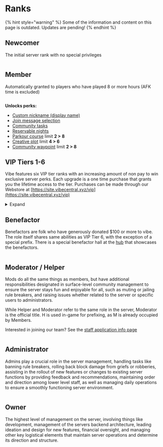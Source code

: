 # Ranks

{% hint style="warning" %}
Some of the information and content on this page is outdated. Updates are pending!
{% endhint %}

## Newcomer

The initial server rank with no special privileges

<div align="left"><img src="../.gitbook/assets/newcomer.png" alt=""></div>

## Member

Automatically granted to players who have played 8 or more hours (AFK time is excluded)

<div align="left"><img src="../.gitbook/assets/member.png" alt=""></div>

**Unlocks perks:**

* [Custom nickname (display name)](profile-and-customization/nicknames.md)
* [Join message selection](profile-and-customization/join-messages.md)
* [Community tasks](../survival/community-tasks.md)
* [Reservable nights](../survival/tweak-list/reserved-nights.md)
* [Parkour course](broken-reference/) limit **2 > 8**
* [Creative plot](broken-reference/) limit **4 > 6**
* [Community waypoint](../survival/tweak-list/community-waypoints.md) limit **2 > 8**

## VIP Tiers 1-6

Vibe features six VIP tier ranks with an increasing amount of non pay to win exclusive server perks. Each upgrade is a one time purchase that grants you the lifetime access to the tier. Purchases can be made through our Webstore at [https://site.vibecentral.xyz/vip](https://site.vibecentral.xyz/vip)

<details>

<summary>Expand</summary>

### VIP Tier 1

<img src="../.gitbook/assets/vip1.png" alt="" data-size="original">

**Unlocks perks:**

* **2,000** instant [claimable](../survival/land-claiming.md) blocks increase
* [Personal waypoint](../survival/tweak-list/personal-waypoints.md) limit **5 > 7**
* [Community waypoint](../survival/tweak-list/community-waypoints.md) limit **8 > 10**
* [Parkour course](broken-reference/) limit **8 > 12**
* [Parkour course](broken-reference/) size limit **60x60 > 75x75**
* Access to all [join messages](profile-and-customization/join-messages.md)
* Access to all [nametag decorations](profile-and-customization/nametag-decorations.md)
* Extra[ community tasks](../survival/community-tasks.md) slot for 2 concurrent listings
* Access to VIP [Discord](discord.md) channels
* Sparking diamond next to your name in our [Discord](discord.md)
* Early access to new features
* **`/firework`** _Make a show!_\
  \&#xNAN;**`/trash`** _Open a disposal gui_\
  \
  [Command descriptions](commands.md#vip-exclusive)

### VIP Tier 2

<img src="../.gitbook/assets/vip2.png" alt="" data-size="original">

**Unlocks perks:**

* All previous tier's perks (excluding claim blocks)
* [Personal waypoint](../survival/tweak-list/personal-waypoints.md) limit **7 > 10**
* [Community waypoint](../survival/tweak-list/community-waypoints.md) limit **10 > 12**
* [Parkour course](broken-reference/) limit **12 > 14**
* [Parkour course](broken-reference/) size limit **75x75 > 85x85**
* [Creative plot](../creative-plots/creative-plots.md) limit **6 > 8**
* **`/craft`** _Open & virtual crafting gui_\
  \&#xNAN;**`/clearinventory`**\
  \
  [Command descriptions](commands.md#vip-exclusive)

### Vip Tier 3

<img src="../.gitbook/assets/vip3.png" alt="" data-size="original">

**Unlocks perks:**

* All previous tiers' perks (excluding claim blocks)
* [Personal waypoint](../survival/tweak-list/personal-waypoints.md) limit **10 > 14**
* [Community waypoint](../survival/tweak-list/community-waypoints.md) limit **12 > 14**
* [Parkour course](broken-reference/) limit **14 > 16**
* [Parkour course](broken-reference/) size limit **85x85 > 125x125**
* **Creative plot limit 8 > 10**
* **+.05** survival[ utility fly](../survival/tweak-list/utility-flight.md) speed
* Custom colors for [nametag decorations](profile-and-customization/nametag-decorations.md)
* **`/glow`** _Colored Outline_
* **`/fly`** _Free_ [_utility fly_](../survival/tweak-list/utility-flight.md)_, no xp cost_\
* &#xNAN;**`/nightvision`**_Infinite night vision_
* **`/glow`** _Colored Outline_\
  \
  [Command descriptions](commands.md#vip-exclusive)

### Vip Tier 4

<img src="../.gitbook/assets/vip4.png" alt="" data-size="original">

**Unlocks perks:**

* All previous tiers' perks (excluding claim blocks)
* [Personal waypoint](../survival/tweak-list/personal-waypoints.md) limit **14 > 19**
* [Community waypoint](../survival/tweak-list/community-waypoints.md) limit **14 > 16**
* [Parkour course](broken-reference/) limit **16 > 18**
* [Parkour course](broken-reference/) size limit **125x125 > 150x150**
* [Creative plot ](../creative-plots/creative-plots.md)limit **10 > 13**
* **+.10** survival [utility fly](../survival/tweak-list/utility-flight.md) speed
* **5%** less [vibecoin respawn fee](../survival/economy.md)

### Vip Tier 5

<img src="../.gitbook/assets/vip5.png" alt="" data-size="original">

**Unlocks perks:**

* All previous tiers' perks (excluding claim blocks)
* [Personal waypoint](../survival/tweak-list/personal-waypoints.md) limit **19 > 25**
* [Community waypoint](../survival/tweak-list/community-waypoints.md) limit **16 > 18**
* [Parkour course](broken-reference/) limit **18 > 20**
* [Parkour course](broken-reference/) size limit **150x150 > 175x175**
* [Creative plot](../creative-plots/creative-plots.md) limit **13 > 16**
* **+.15** survival [utility fly](../survival/tweak-list/utility-flight.md) speed
* **10%** less [vibecoin respawn fee](../survival/economy.md)
* **`/enderchest`** _Open your enderchest anywhere_
* **`/pp`** _Manage your [Particle Packs](general/profile-and-customization/vibe-particle-pack.md)_\
  \
  [Command descriptions](commands.md#vip-exclusive)

### Vip Tier 6

<img src="../.gitbook/assets/vip6.png" alt="" data-size="original">

**Unlocks perks:**

* All previous tiers' perks (excluding claim blocks)
* [Personal waypoint](../survival/tweak-list/personal-waypoints.md) limit **25 > 32**
* [Community waypoint](../survival/tweak-list/community-waypoints.md) limit **18 > 20**
* [Parkour course](broken-reference/) limit **20 > 30**
* [Parkour course](broken-reference/) size limit **175x175 > 200x200**
* [Creative plot](../creative-plots/creative-plots.md) limit **16 > 20**
* **+.20** survival [utility fly](../survival/tweak-list/utility-flight.md) speed
* **15%** less [vibecoin respawn fee](../survival/economy.md)
* **`/blocks`** _Turn compressible items into blocks_\
  \
  [Command descriptions](commands.md#vip-exclusive)

</details>

## Benefactor

Benefactors are folk who have generously donated $100 or more to vibe. The role itself shares same abilities as VIP Tier 6, with the exception of a special prefix. There is a special benefactor hall at the [hub](misc./hub.md) that showcases the benefactors.

<div align="left"><figure><img src="../.gitbook/assets/benefactor (1).png" alt=""><figcaption></figcaption></figure></div>

## Moderator / Helper

Mods do all the same things as members, but have additional responsibilities designated in surface-level community management to ensure the server stays fun and enjoyable for all, such as muting or jailing rule breakers, and raising issues whether related to the server or specific users to administrators.

While Helper and Moderator refer to the same role in the server, Moderator is the official title. H is used in-game for prefixing, as M is already occupied by Members.

Interested in joining our team? See the [staff application info page](misc./staff-application-info.md)

<div align="left"><img src="../.gitbook/assets/helper.png" alt=""></div>

## Administrator

Admins play a crucial role in the server management, handling tasks like banning rule breakers, rolling back block damage from griefs or robberies, assisting in the rollout of new features or changes to existing server functions by providing feedback and recommendations, maintaining order and direction among lower level staff, as well as managing daily operations to ensure a smoothly functioning server environment.

<div align="left"><figure><img src="../.gitbook/assets/admin.png" alt=""><figcaption></figcaption></figure></div>

## Owner

The highest level of management on the server, involving things like development, management of the servers backend architecture, leading ideation and design for new features, financial oversight, and managing other key logistical elements that maintain server operations and determine its direction and structure.

<div align="left"><figure><img src="../.gitbook/assets/owner (1).png" alt=""><figcaption></figcaption></figure></div>
